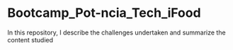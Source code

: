 # Bootcamp_Pot-ncia_Tech_iFood
In this repository, I describe the challenges undertaken and summarize the content studied
